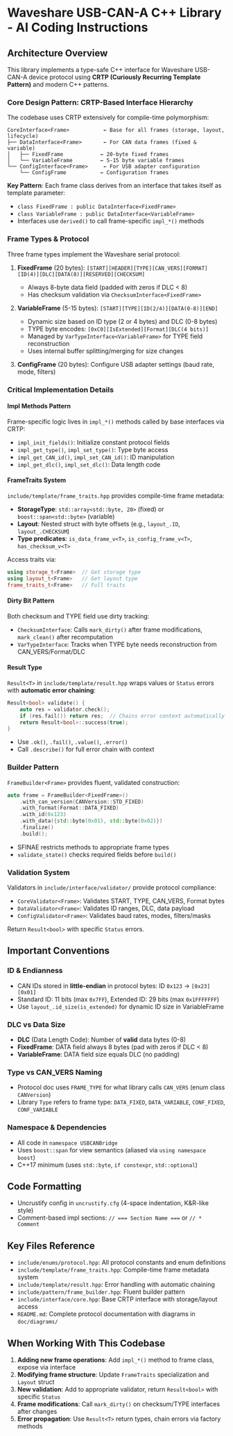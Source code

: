 # Waveshare USB-CAN-A C++ Library - AI Coding Instructions

## Architecture Overview

This library implements a type-safe C++ interface for Waveshare USB-CAN-A device protocol using **CRTP (Curiously Recurring Template Pattern)** and modern C++ patterns.

### Core Design Pattern: CRTP-Based Interface Hierarchy

The codebase uses CRTP extensively for compile-time polymorphism:

```
CoreInterface<Frame>           ← Base for all frames (storage, layout, lifecycle)
├── DataInterface<Frame>       ← For CAN data frames (fixed & variable)
│   ├── FixedFrame            ← 20-byte fixed frames
│   └── VariableFrame         ← 5-15 byte variable frames
└── ConfigInterface<Frame>     ← For USB adapter configuration
    └── ConfigFrame           ← Configuration frames
```

**Key Pattern**: Each frame class derives from an interface that takes itself as template parameter:
- `class FixedFrame : public DataInterface<FixedFrame>`
- `class VariableFrame : public DataInterface<VariableFrame>`
- Interfaces use `derived()` to call frame-specific `impl_*()` methods

### Frame Types & Protocol

Three frame types implement the Waveshare serial protocol:

1. **FixedFrame** (20 bytes): `[START][HEADER][TYPE][CAN_VERS][FORMAT][ID(4)][DLC][DATA(8)][RESERVED][CHECKSUM]`
   - Always 8-byte data field (padded with zeros if DLC < 8)
   - Has checksum validation via `ChecksumInterface<FixedFrame>`

2. **VariableFrame** (5-15 bytes): `[START][TYPE][ID(2/4)][DATA(0-8)][END]`
   - Dynamic size based on ID type (2 or 4 bytes) and DLC (0-8 bytes)
   - TYPE byte encodes: `[0xC0][IsExtended][Format][DLC(4 bits)]`
   - Managed by `VarTypeInterface<VariableFrame>` for TYPE field reconstruction
   - Uses internal buffer splitting/merging for size changes

3. **ConfigFrame** (20 bytes): Configure USB adapter settings (baud rate, mode, filters)

### Critical Implementation Details

#### Impl Methods Pattern
Frame-specific logic lives in `impl_*()` methods called by base interfaces via CRTP:
- `impl_init_fields()`: Initialize constant protocol fields
- `impl_get_type()`, `impl_set_type()`: Type byte access
- `impl_get_CAN_id()`, `impl_set_CAN_id()`: ID manipulation
- `impl_get_dlc()`, `impl_set_dlc()`: Data length code

#### FrameTraits System
`include/template/frame_traits.hpp` provides compile-time frame metadata:
- **StorageType**: `std::array<std::byte, 20>` (fixed) or `boost::span<std::byte>` (variable)
- **Layout**: Nested struct with byte offsets (e.g., `layout_.ID`, `layout_.CHECKSUM`)
- **Type predicates**: `is_data_frame_v<T>`, `is_config_frame_v<T>`, `has_checksum_v<T>`

Access traits via:
```cpp
using storage_t<Frame>  // Get storage type
using layout_t<Frame>   // Get layout type
frame_traits_t<Frame>   // Full traits
```

#### Dirty Bit Pattern
Both checksum and TYPE field use dirty tracking:
- `ChecksumInterface`: Calls `mark_dirty()` after frame modifications, `mark_clean()` after recomputation
- `VarTypeInterface`: Tracks when TYPE byte needs reconstruction from CAN_VERS/Format/DLC

#### Result Type
`Result<T>` in `include/template/result.hpp` wraps values or `Status` errors with **automatic error chaining**:
```cpp
Result<bool> validate() {
    auto res = validator.check();
    if (res.fail()) return res;  // Chains error context automatically
    return Result<bool>::success(true);
}
```
- Use `.ok()`, `.fail()`, `.value()`, `.error()` 
- Call `.describe()` for full error chain with context

### Builder Pattern
`FrameBuilder<Frame>` provides fluent, validated construction:
```cpp
auto frame = FrameBuilder<FixedFrame>()
    .with_can_version(CANVersion::STD_FIXED)
    .with_format(Format::DATA_FIXED)
    .with_id(0x123)
    .with_data({std::byte(0x01), std::byte(0x02)})
    .finalize()
    .build();
```
- SFINAE restricts methods to appropriate frame types
- `validate_state()` checks required fields before `build()`

### Validation System
Validators in `include/interface/validator/` provide protocol compliance:
- `CoreValidator<Frame>`: Validates START, TYPE, CAN_VERS, Format bytes
- `DataValidator<Frame>`: Validates ID ranges, DLC, data payload
- `ConfigValidator<Frame>`: Validates baud rates, modes, filters/masks

Return `Result<bool>` with specific `Status` errors.

## Important Conventions

### ID & Endianness
- CAN IDs stored in **little-endian** in protocol bytes: ID `0x123` → `[0x23][0x01]`
- Standard ID: 11 bits (max `0x7FF`), Extended ID: 29 bits (max `0x1FFFFFFF`)
- Use `layout_.id_size(is_extended)` for dynamic ID size in VariableFrame

### DLC vs Data Size
- **DLC** (Data Length Code): Number of **valid** data bytes (0-8)
- **FixedFrame**: DATA field always 8 bytes (pad with zeros if DLC < 8)
- **VariableFrame**: DATA field size equals DLC (no padding)

### Type vs CAN_VERS Naming
- Protocol doc uses `FRAME_TYPE` for what library calls `CAN_VERS` (enum class `CANVersion`)
- Library `Type` refers to frame type: `DATA_FIXED`, `DATA_VARIABLE`, `CONF_FIXED`, `CONF_VARIABLE`

### Namespace & Dependencies
- All code in `namespace USBCANBridge`
- Uses `boost::span` for view semantics (aliased via `using namespace boost`)
- C++17 minimum (uses `std::byte`, `if constexpr`, `std::optional`)

## Code Formatting
- Uncrustify config in `uncrustify.cfg` (4-space indentation, K&R-like style)
- Comment-based impl sections: `// === Section Name ===` or `// * Comment`

## Key Files Reference
- `include/enums/protocol.hpp`: All protocol constants and enum definitions
- `include/template/frame_traits.hpp`: Compile-time frame metadata system
- `include/template/result.hpp`: Error handling with automatic chaining
- `include/pattern/frame_builder.hpp`: Fluent builder pattern
- `include/interface/core.hpp`: Base CRTP interface with storage/layout access
- `README.md`: Complete protocol documentation with diagrams in `doc/diagrams/`

## When Working With This Codebase

1. **Adding new frame operations**: Add `impl_*()` method to frame class, expose via interface
2. **Modifying frame structure**: Update `FrameTraits` specialization and `Layout` struct
3. **New validation**: Add to appropriate validator, return `Result<bool>` with specific `Status`
4. **Frame modifications**: Call `mark_dirty()` on checksum/TYPE interfaces after changes
5. **Error propagation**: Use `Result<T>` return types, chain errors via factory methods
